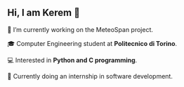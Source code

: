 ## Hi, I am Kerem 👋

🔭 I’m currently working on the MeteoSpan project.

🎓 Computer Engineering student at **Politecnico di Torino**.

💻 Interested in **Python and C programming**.

🚀 Currently doing an internship in software development.
